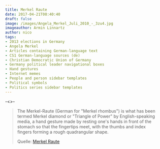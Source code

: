 ```yaml
---
title: Merkel Raute
date: 2017-04-21T08:40:40
draft: false
image: /images/Angela_Merkel_Juli_2010_-_3zu4.jpg
imageauthor: Armin Linnartz
author: nico
tags:
- 2013 elections in Germany
- Angela Merkel
- Articles containing German-language text
- CS1 German-language sources (de)
- Christian Democratic Union of Germany
- Germany political leader navigational boxes
- Hand gestures
- Internet memes
- People and person sidebar templates
- Political symbols
- Politics series sidebar templates
---
```


-<>-

> The Merkel-Raute (German for "Merkel rhombus") is what has been termed Merkel
> diamond or "Triangle of Power" by English-speaking media, a hand gesture made
> by resting one's hands in front of the stomach so that the fingertips meet,
> with the thumbs and index fingers forming a rough quadrangular shape.
>
> Quelle: [Merkel Raute](https://en.wikipedia.org/wiki/Merkel-Raute)